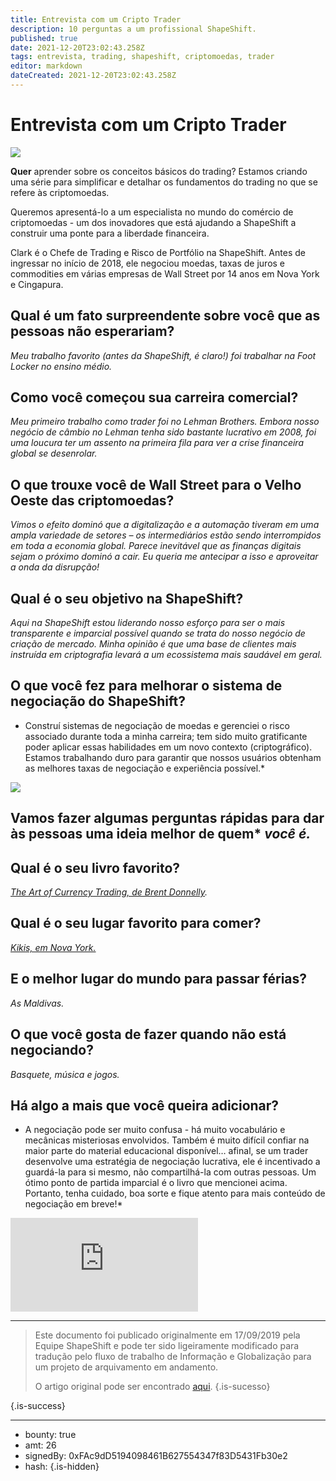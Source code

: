 ```yaml
---
title: Entrevista com um Cripto Trader
description: 10 perguntas a um profissional ShapeShift.
published: true
date: 2021-12-20T23:02:43.258Z
tags: entrevista, trading, shapeshift, criptomoedas, trader
editor: markdown
dateCreated: 2021-12-20T23:02:43.258Z
---
```


# Entrevista com um Cripto Trader

![](https://assets.website-files.com/5e9a09610b7dce71f87f7f17/5e9f556c27aa0f8ecda4f065_1_fX_WmGwl45iZ2yCZgilQ7A.png)

**Quer** aprender sobre os conceitos básicos do trading? Estamos criando uma série para simplificar e detalhar os fundamentos do trading no que se refere às criptomoedas.

Queremos apresentá-lo a um especialista no mundo do comércio de criptomoedas - um dos inovadores que está ajudando a ShapeShift a construir uma ponte para a liberdade financeira.

Clark é o Chefe de Trading e Risco de Portfólio na ShapeShift. Antes de ingressar no início de 2018, ele negociou moedas, taxas de juros e commodities em várias empresas de Wall Street por 14 anos em Nova York e Cingapura.

## **Qual é um fato surpreendente sobre você que as pessoas não esperariam?**

*Meu trabalho favorito (antes da ShapeShift, é claro!) foi trabalhar na Foot Locker no ensino médio.*

## Como você começou sua carreira comercial?

*Meu primeiro trabalho como trader foi no Lehman Brothers. Embora nosso negócio de câmbio no Lehman tenha sido bastante lucrativo em 2008, foi uma loucura ter um assento na primeira fila para ver a crise financeira global se desenrolar.*

## **O que trouxe você de Wall Street para o Velho Oeste das criptomoedas?**

*Vimos o efeito dominó que a digitalização e a automação tiveram em uma ampla variedade de setores – os intermediários estão sendo interrompidos em toda a economia global. Parece inevitável que as finanças digitais sejam o próximo dominó a cair. Eu queria me antecipar a isso e aproveitar a onda da disrupção!*

## Qual é o seu objetivo na ShapeShift?

*Aqui na ShapeShift estou liderando nosso esforço para ser o mais transparente e imparcial possível quando se trata do nosso negócio de criação de mercado. Minha opinião é que uma base de clientes mais instruída em criptografia levará a um ecossistema mais saudável em geral.*

## **O que você fez para melhorar o sistema de negociação do ShapeShift?**

* Construí sistemas de negociação de moedas e gerenciei o risco associado durante toda a minha carreira; tem sido muito gratificante poder aplicar essas habilidades em um novo contexto (criptográfico). Estamos trabalhando duro para garantir que nossos usuários obtenham as melhores taxas de negociação e experiência possível.*

![](https://assets.website-files.com/max/2100/1*UDDSVEk79XI6mfpZoiXUQg.gif)

## Vamos fazer algumas perguntas rápidas para dar às pessoas uma ideia melhor de quem* ***você é.***<br/>

## Qual é o seu livro favorito?

[*The Art of Currency Trading, de Brent Donnelly*](https://www.goodreads.com/book/show/43210755-the-art-of-currency-trading)*.*<br/>

## Qual é o seu lugar favorito para comer?

[*Kikis, em Nova York.*](http://nymag.com/listings/restaurant/kikis/)<br/>

## E o melhor lugar do mundo para passar férias?

*As Maldivas.*

## O que você gosta de fazer quando não está negociando?

*Basquete, música e jogos.*

## **Há algo a mais que você queira adicionar?**

* A negociação pode ser muito confusa - há muito vocabulário e mecânicas misteriosas envolvidos. Também é muito difícil confiar na maior parte do material educacional disponível… afinal, se um trader desenvolve uma estratégia de negociação lucrativa, ele é incentivado a guardá-la para si mesmo, não compartilhá-la com outras pessoas. Um ótimo ponto de partida imparcial é o livro que mencionei acima. Portanto, tenha cuidado, boa sorte e fique atento para mais conteúdo de negociação em breve!*

<iframe allowfullscreen="" frameborder="0" scrolling="auto" src="https://cdn.embedly.com/widgets/media.html?src=https%3A%2F%2Fwww.youtube.com%2Fembed %2FKNFvZjll-xg%3Ffeature%3Doembed&amp;url=http%3A%2F%2Fwww.youtube.com%2Fwatch%3Fv%3DKNFvZjll-xg&amp;image=https%3A%2F%2Fi.ytimg.com%2Fvi%2FKNFvZjll-xg %2Fhqdefault.jpg&amp;key=a19fcc184b9711e1b4764040d3dc5c07&amp;type=text%2Fhtml&amp;schema=youtube"></iframe>

---

> Este documento foi publicado originalmente em 17/09/2019 pela Equipe ShapeShift e pode ter sido ligeiramente modificado para tradução pelo fluxo de trabalho de Informação e Globalização para um projeto de arquivamento em andamento.
>
> O artigo original pode ser encontrado [aqui](https://shapeshift.com/library/interview-with-a-crypto-trader).
{.is-sucesso}


{.is-success}

---

- bounty: true
- amt: 26
- signedBy: 0xFAc9dD5194098461B627554347f83D5431Fb30e2
- hash: 
{.is-hidden}
